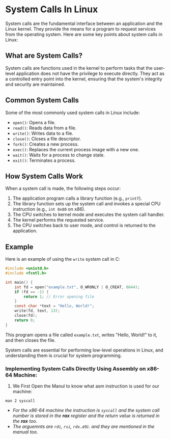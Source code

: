 # System Calls In Linux

System calls are the fundamental interface between an application and the Linux kernel. They provide the means for a program to request services from the operating system. Here are some key points about system calls in Linux:

## What are System Calls?

System calls are functions used in the kernel to perform tasks that the user-level application does not have the privilege to execute directly. They act as a controlled entry point into the kernel, ensuring that the system's integrity and security are maintained.

## Common System Calls

Some of the most commonly used system calls in Linux include:

- `open()`: Opens a file.
- `read()`: Reads data from a file.
- `write()`: Writes data to a file.
- `close()`: Closes a file descriptor.
- `fork()`: Creates a new process.
- `exec()`: Replaces the current process image with a new one.
- `wait()`: Waits for a process to change state.
- `exit()`: Terminates a process.

## How System Calls Work

When a system call is made, the following steps occur:

1. The application program calls a library function (e.g., `printf`).
2. The library function sets up the system call and invokes a special CPU instruction (e.g., `int 0x80` on x86).
3. The CPU switches to kernel mode and executes the system call handler.
4. The kernel performs the requested service.
5. The CPU switches back to user mode, and control is returned to the application.

## Example

Here is an example of using the `write` system call in C:

```c
#include <unistd.h>
#include <fcntl.h>

int main() {
    int fd = open("example.txt", O_WRONLY | O_CREAT, 0644);
    if (fd == -1) {
        return 1; // Error opening file
    }
    const char *text = "Hello, World!";
    write(fd, text, 13);
    close(fd);
    return 0;
}
```

This program opens a file called `example.txt`, writes "Hello, World!" to it, and then closes the file.

System calls are essential for performing low-level operations in Linux, and understanding them is crucial for system programming.

### Implementing System Calls Directly Using Assembly on x86-64 Machine:

1. We First Open the Manul to know what asm instruction is used for our machine:

```shell
man 2 syscall
```

- _For the x86-64 machine the instruction is `syscall` and the system call number is stored in the **rax** register and the return value is returned in the **rax** too._
- _The arguemnts are `rdi`, `rsi`, `rdx`..etc. and they are mentioned in the manual too._
